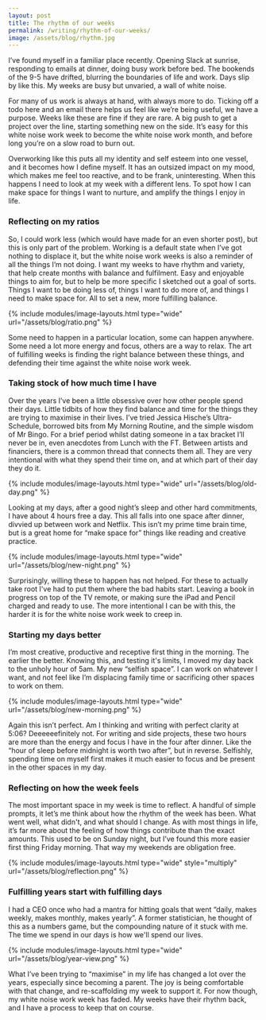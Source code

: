 ```yaml
---
layout: post
title: The rhythm of our weeks
permalink: /writing/rhythm-of-our-weeks/
image: /assets/blog/rhythm.jpg
---
```


I’ve found myself in a familiar place recently. Opening Slack at sunrise, responding to emails at dinner, doing busy work before bed. The bookends of the 9-5 have drifted, blurring the boundaries of life and work. Days slip by like this. My weeks are busy but unvaried, a wall of white noise.

For many of us work is always at hand, with always more to do. Ticking off a todo here and an email there helps us feel like we’re being useful, we have a purpose. Weeks like these are fine if they are rare. A big push to get a project over the line, starting something new on the side. It’s easy for this white noise work week to become the white noise work month, and before long you’re on a slow road to burn out.

Overworking like this puts all my identity and self esteem into one vessel, and it becomes how I define myself. It has an outsized impact on my mood, which makes me feel too reactive, and to be frank, uninteresting. When this happens I need to look at my week with a different lens. To spot how I can make space for things I want to nurture, and amplify the things I enjoy in life.

### Reflecting on my ratios

So, I could work less (which would have made for an even shorter post), but this is only part of the problem. Working is a default state when I’ve got nothing to displace it, but the white noise work weeks is also a reminder of all the things I’m not doing. I want my weeks to have rhythm and variety, that help create months with balance and fulfilment. Easy and enjoyable things to aim for, but to help be more specific I sketched out a goal of sorts. Things I want to be doing less of, things I want to do more of, and things I need to make space for. All to set a new, more fulfilling balance.

{% include modules/image-layouts.html type="wide" url="/assets/blog/ratio.png" %}

Some need to happen in a particular location, some can happen anywhere. Some need a lot more energy and focus, others are a way to relax. The art of fulfilling weeks is finding the right balance between these things, and defending their time against the white noise work week.

### Taking stock of how much time I have

Over the years I’ve been a little obsessive over how other people spend their days. Little tidbits of how they find balance and time for the things they are trying to maximise in their lives. I’ve tried Jessica Hische’s Ultra-Schedule, borrowed bits from My Morning Routine, and the simple wisdom of Mr Bingo. For a brief period whilst dating someone in a tax bracket I’ll never be in, even anecdotes from Lunch with the FT. Between artists and financiers, there is a common thread that connects them all. They are very intentional with what they spend their time on, and at which part of their day they do it.

{% include modules/image-layouts.html type="wide" url="/assets/blog/old-day.png" %}

Looking at my days, after a good night’s sleep and other hard commitments, I have about 4 hours free a day. This all falls into one space after dinner, divvied up between work and Netflix. This isn’t my prime time brain time, but is a great home for “make space for” things like reading and creative practice.

{% include modules/image-layouts.html type="wide" url="/assets/blog/new-night.png" %}

Surprisingly, willing these to happen has not helped. For these to actually take root I've had to put them where the bad habits start. Leaving a book in progress on top of the TV remote, or making sure the iPad and Pencil charged and ready to use. The more intentional I can be with this, the harder it is for the white noise work week to creep in.

### Starting my days better

I’m most creative, productive and receptive first thing in the morning. The earlier the better. Knowing this, and testing it's limits, I moved my day back to the unholy hour of 5am. My new “selfish space”. I can work on whatever I want, and not feel like I’m displacing family time or sacrificing other spaces to work on them.

{% include modules/image-layouts.html type="wide" url="/assets/blog/new-morning.png" %}

Again this isn’t perfect. Am I thinking and writing with perfect clarity at 5:06? Deeeeeefinitely not. For writing and side projects, these two hours are more than the energy and focus I have in the four after dinner. Like the “hour of sleep before midnight is worth two after”, but in reverse. Selfishly, spending time on myself first makes it much easier to focus and be present in the other spaces in my day.

### Reflecting on how the week feels

The most important space in my week is time to reflect. A handful of simple prompts, it let’s me think about how the rhythm of the week has been. What went well, what didn't, and what should I change. As with most things in life, it’s far more about the feeling of how things contribute than the exact amounts. This used to be on Sunday night, but I’ve found this more easier first thing Friday morning. That way my weekends are obligation free.

{% include modules/image-layouts.html type="wide" style="multiply" url="/assets/blog/reflection.png" %}

### Fulfilling years start with fulfilling days

I had a CEO once who had a mantra for hitting goals that went “daily, makes weekly, makes monthly, makes yearly”. A former statistician, he thought of this as a numbers game, but the compounding nature of it stuck with me. The time we spend in our days is how we'll spend our lives.

{% include modules/image-layouts.html type="wide" url="/assets/blog/year-view.png" %}

What I’ve been trying to “maximise” in my life has changed a lot over the years, especially since becoming a parent. The joy is being comfortable with that change, and re-scaffolding my week to support it. For now though, my white noise work week has faded. My weeks have their rhythm back, and I have a process to keep that on course.
